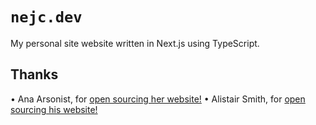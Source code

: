 # `nejc.dev`

My personal site website written in Next.js using TypeScript.

## Thanks

• Ana Arsonist, for [open sourcing her website!](https://github.com/AnaArsonist/anahoward.me)
• Alistair Smith, for [open sourcing his website!](https://github.com/alii/website)
